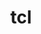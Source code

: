 ---
title: "tcl"
layout: cache
categories: [package, develop]
meta: {"versions": ["8.6.12"], "compilers": ["clang@=14.0.0", "clang@=7.0.0", "gcc@=11.1.0", "gcc@=11.3.0", "gcc@=7.5.0", "oneapi@=2023.0.0", "oneapi@=2023.2.0"], "oss": ["ubuntu18.04", "ubuntu20.04", "ubuntu22.04"], "platforms": ["linux"], "targets": ["ppc64le", "x86_64", "x86_64_v3"], "stacks": ["e4s-oneapi", "root"], "num_specs": 21, "num_specs_by_stack": {"root": 21, "e4s-oneapi": 2}}
spec_details: [{"hash": "jdi5jhe3rekiqt73sa5rxl3wprt6dm7k", "compiler": "clang@=7.0.0", "versions": ["8.6.12"], "os": "ubuntu18.04", "platform": "linux", "target": "x86_64", "variants": [], "stacks": ["root"], "size": "-", "tarball": "https://binaries.spack.io/develop/build_cache/linux-ubuntu18.04-x86_64/clang-7.0.0/tcl-8.6.12/linux-ubuntu18.04-x86_64-clang-7.0.0-tcl-8.6.12-jdi5jhe3rekiqt73sa5rxl3wprt6dm7k.spack"}, {"hash": "zeszs45honfyebjf35oturm437m6a2qj", "compiler": "clang@=7.0.0", "versions": ["8.6.12"], "os": "ubuntu18.04", "platform": "linux", "target": "x86_64", "variants": [], "stacks": ["root"], "size": "-", "tarball": "https://binaries.spack.io/develop/build_cache/linux-ubuntu18.04-x86_64/clang-7.0.0/tcl-8.6.12/linux-ubuntu18.04-x86_64-clang-7.0.0-tcl-8.6.12-zeszs45honfyebjf35oturm437m6a2qj.spack"}, {"hash": "lc3nx2ww3l6zdauhir3jswcbl5qwmi67", "compiler": "clang@=7.0.0", "versions": ["8.6.12"], "os": "ubuntu18.04", "platform": "linux", "target": "x86_64", "variants": ["build_system=autotools"], "stacks": ["root"], "size": "-", "tarball": "https://binaries.spack.io/develop/build_cache/linux-ubuntu18.04-x86_64/clang-7.0.0/tcl-8.6.12/linux-ubuntu18.04-x86_64-clang-7.0.0-tcl-8.6.12-lc3nx2ww3l6zdauhir3jswcbl5qwmi67.spack"}, {"hash": "hm4bhpa6junls3tuiffmk76tptmxa5sy", "compiler": "gcc@=7.5.0", "versions": ["8.6.12"], "os": "ubuntu18.04", "platform": "linux", "target": "x86_64", "variants": ["build_system=autotools"], "stacks": ["root"], "size": "-", "tarball": "https://binaries.spack.io/develop/build_cache/linux-ubuntu18.04-x86_64/gcc-7.5.0/tcl-8.6.12/linux-ubuntu18.04-x86_64-gcc-7.5.0-tcl-8.6.12-hm4bhpa6junls3tuiffmk76tptmxa5sy.spack"}, {"hash": "ciqbwghunfbm4bbxx3cfgxejkzxm5anx", "compiler": "gcc@=7.5.0", "versions": ["8.6.12"], "os": "ubuntu18.04", "platform": "linux", "target": "x86_64", "variants": ["build_system=autotools"], "stacks": ["root"], "size": "-", "tarball": "https://binaries.spack.io/develop/build_cache/linux-ubuntu18.04-x86_64/gcc-7.5.0/tcl-8.6.12/linux-ubuntu18.04-x86_64-gcc-7.5.0-tcl-8.6.12-ciqbwghunfbm4bbxx3cfgxejkzxm5anx.spack"}, {"hash": "whzacwmujae6ns7igyda4vie7korehma", "compiler": "gcc@=7.5.0", "versions": ["8.6.12"], "os": "ubuntu18.04", "platform": "linux", "target": "x86_64", "variants": [], "stacks": ["root"], "size": "-", "tarball": "https://binaries.spack.io/develop/build_cache/linux-ubuntu18.04-x86_64/gcc-7.5.0/tcl-8.6.12/linux-ubuntu18.04-x86_64-gcc-7.5.0-tcl-8.6.12-whzacwmujae6ns7igyda4vie7korehma.spack"}, {"hash": "rwnzcphwbxhbp4csrkr7huv6edmjehwm", "compiler": "gcc@=7.5.0", "versions": ["8.6.12"], "os": "ubuntu18.04", "platform": "linux", "target": "x86_64", "variants": [], "stacks": ["root"], "size": "-", "tarball": "https://binaries.spack.io/develop/build_cache/linux-ubuntu18.04-x86_64/gcc-7.5.0/tcl-8.6.12/linux-ubuntu18.04-x86_64-gcc-7.5.0-tcl-8.6.12-rwnzcphwbxhbp4csrkr7huv6edmjehwm.spack"}, {"hash": "4eskqoew56ueulch5aasoh7ybkbmwfgp", "compiler": "clang@=7.0.0", "versions": ["8.6.12"], "os": "ubuntu18.04", "platform": "linux", "target": "x86_64_v3", "variants": ["build_system=autotools"], "stacks": ["root"], "size": "-", "tarball": "https://binaries.spack.io/develop/build_cache/linux-ubuntu18.04-x86_64_v3/clang-7.0.0/tcl-8.6.12/linux-ubuntu18.04-x86_64_v3-clang-7.0.0-tcl-8.6.12-4eskqoew56ueulch5aasoh7ybkbmwfgp.spack"}, {"hash": "ljvsmialssj4yy2xpkuvyx4in4uaaaow", "compiler": "gcc@=7.5.0", "versions": ["8.6.12"], "os": "ubuntu18.04", "platform": "linux", "target": "x86_64_v3", "variants": ["build_system=autotools"], "stacks": ["root"], "size": "-", "tarball": "https://binaries.spack.io/develop/build_cache/linux-ubuntu18.04-x86_64_v3/gcc-7.5.0/tcl-8.6.12/linux-ubuntu18.04-x86_64_v3-gcc-7.5.0-tcl-8.6.12-ljvsmialssj4yy2xpkuvyx4in4uaaaow.spack"}, {"hash": "jkfjyxsdo6dazukuo3orwmc3jajijhuf", "compiler": "gcc@=7.5.0", "versions": ["8.6.12"], "os": "ubuntu18.04", "platform": "linux", "target": "x86_64_v3", "variants": ["build_system=autotools"], "stacks": ["root"], "size": "-", "tarball": "https://binaries.spack.io/develop/build_cache/linux-ubuntu18.04-x86_64_v3/gcc-7.5.0/tcl-8.6.12/linux-ubuntu18.04-x86_64_v3-gcc-7.5.0-tcl-8.6.12-jkfjyxsdo6dazukuo3orwmc3jajijhuf.spack"}, {"hash": "ypmh5hfksdk5tx6crbjr42ikcrw5lkv2", "compiler": "gcc@=11.1.0", "versions": ["8.6.12"], "os": "ubuntu20.04", "platform": "linux", "target": "ppc64le", "variants": ["build_system=autotools"], "stacks": ["root"], "size": "-", "tarball": "https://binaries.spack.io/develop/build_cache/linux-ubuntu20.04-ppc64le/gcc-11.1.0/tcl-8.6.12/linux-ubuntu20.04-ppc64le-gcc-11.1.0-tcl-8.6.12-ypmh5hfksdk5tx6crbjr42ikcrw5lkv2.spack"}, {"hash": "jas4g64igtvhi5w4sh3eo2btg5wbfb5w", "compiler": "oneapi@=2023.0.0", "versions": ["8.6.12"], "os": "ubuntu20.04", "platform": "linux", "target": "x86_64", "variants": ["build_system=autotools"], "stacks": ["root", "e4s-oneapi"], "size": "-", "tarball": "https://binaries.spack.io/develop/build_cache/linux-ubuntu20.04-x86_64/oneapi-2023.0.0/tcl-8.6.12/linux-ubuntu20.04-x86_64-oneapi-2023.0.0-tcl-8.6.12-jas4g64igtvhi5w4sh3eo2btg5wbfb5w.spack"}, {"hash": "qvrixx74ex6g7npyrjgjlk2pq22ax5de", "compiler": "oneapi@=2023.2.0", "versions": ["8.6.12"], "os": "ubuntu20.04", "platform": "linux", "target": "x86_64", "variants": ["build_system=autotools"], "stacks": ["root", "e4s-oneapi"], "size": "-", "tarball": "https://binaries.spack.io/develop/build_cache/linux-ubuntu20.04-x86_64/oneapi-2023.2.0/tcl-8.6.12/linux-ubuntu20.04-x86_64-oneapi-2023.2.0-tcl-8.6.12-qvrixx74ex6g7npyrjgjlk2pq22ax5de.spack"}, {"hash": "5piupwnbbqoqshatogsjsk2iz24pq446", "compiler": "gcc@=11.1.0", "versions": ["8.6.12"], "os": "ubuntu20.04", "platform": "linux", "target": "x86_64_v3", "variants": ["build_system=autotools"], "stacks": ["root"], "size": "-", "tarball": "https://binaries.spack.io/develop/build_cache/linux-ubuntu20.04-x86_64_v3/gcc-11.1.0/tcl-8.6.12/linux-ubuntu20.04-x86_64_v3-gcc-11.1.0-tcl-8.6.12-5piupwnbbqoqshatogsjsk2iz24pq446.spack"}, {"hash": "gakvopzjip2u5lxxyxqgnjy2wwtezcdb", "compiler": "gcc@=11.1.0", "versions": ["8.6.12"], "os": "ubuntu20.04", "platform": "linux", "target": "x86_64_v3", "variants": ["build_system=autotools"], "stacks": ["root"], "size": "-", "tarball": "https://binaries.spack.io/develop/build_cache/linux-ubuntu20.04-x86_64_v3/gcc-11.1.0/tcl-8.6.12/linux-ubuntu20.04-x86_64_v3-gcc-11.1.0-tcl-8.6.12-gakvopzjip2u5lxxyxqgnjy2wwtezcdb.spack"}, {"hash": "3ccofkdrxoxxccym7sfmbhahgu5eiqyf", "compiler": "clang@=14.0.0", "versions": ["8.6.12"], "os": "ubuntu22.04", "platform": "linux", "target": "x86_64_v3", "variants": ["build_system=autotools"], "stacks": ["root"], "size": "-", "tarball": "https://binaries.spack.io/develop/build_cache/linux-ubuntu22.04-x86_64_v3/clang-14.0.0/tcl-8.6.12/linux-ubuntu22.04-x86_64_v3-clang-14.0.0-tcl-8.6.12-3ccofkdrxoxxccym7sfmbhahgu5eiqyf.spack"}, {"hash": "vqerlylo4e7wwxan4wore2kpyt62xjxd", "compiler": "clang@=14.0.0", "versions": ["8.6.12"], "os": "ubuntu22.04", "platform": "linux", "target": "x86_64_v3", "variants": ["build_system=autotools"], "stacks": ["root"], "size": "-", "tarball": "https://binaries.spack.io/develop/build_cache/linux-ubuntu22.04-x86_64_v3/clang-14.0.0/tcl-8.6.12/linux-ubuntu22.04-x86_64_v3-clang-14.0.0-tcl-8.6.12-vqerlylo4e7wwxan4wore2kpyt62xjxd.spack"}, {"hash": "6afnoetll6sylll3d64kqr2vcyyagkom", "compiler": "gcc@=11.3.0", "versions": ["8.6.12"], "os": "ubuntu22.04", "platform": "linux", "target": "x86_64_v3", "variants": ["build_system=autotools"], "stacks": ["root"], "size": "-", "tarball": "https://binaries.spack.io/develop/build_cache/linux-ubuntu22.04-x86_64_v3/gcc-11.3.0/tcl-8.6.12/linux-ubuntu22.04-x86_64_v3-gcc-11.3.0-tcl-8.6.12-6afnoetll6sylll3d64kqr2vcyyagkom.spack"}, {"hash": "niuov46w64jhdlzrw3davh526iugjsov", "compiler": "gcc@=11.3.0", "versions": ["8.6.12"], "os": "ubuntu22.04", "platform": "linux", "target": "x86_64_v3", "variants": ["build_system=autotools"], "stacks": ["root"], "size": "-", "tarball": "https://binaries.spack.io/develop/build_cache/linux-ubuntu22.04-x86_64_v3/gcc-11.3.0/tcl-8.6.12/linux-ubuntu22.04-x86_64_v3-gcc-11.3.0-tcl-8.6.12-niuov46w64jhdlzrw3davh526iugjsov.spack"}, {"hash": "bqjtsxh4bfdeuevqx4cad6zbctbpfrqh", "compiler": "gcc@=11.3.0", "versions": ["8.6.12"], "os": "ubuntu22.04", "platform": "linux", "target": "x86_64_v3", "variants": ["build_system=autotools"], "stacks": ["root"], "size": "-", "tarball": "https://binaries.spack.io/develop/build_cache/linux-ubuntu22.04-x86_64_v3/gcc-11.3.0/tcl-8.6.12/linux-ubuntu22.04-x86_64_v3-gcc-11.3.0-tcl-8.6.12-bqjtsxh4bfdeuevqx4cad6zbctbpfrqh.spack"}, {"hash": "gzsqanr3vyp62dwb2oycbepiw6b4pdd4", "compiler": "gcc@=11.3.0", "versions": ["8.6.12"], "os": "ubuntu22.04", "platform": "linux", "target": "x86_64_v3", "variants": ["build_system=autotools"], "stacks": ["root"], "size": "-", "tarball": "https://binaries.spack.io/develop/build_cache/linux-ubuntu22.04-x86_64_v3/gcc-11.3.0/tcl-8.6.12/linux-ubuntu22.04-x86_64_v3-gcc-11.3.0-tcl-8.6.12-gzsqanr3vyp62dwb2oycbepiw6b4pdd4.spack"}]
---